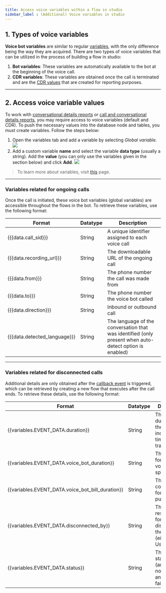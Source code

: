 ```yaml
---
title: Access voice variables within a flow in studio 
sidebar_label : (Additional) Voice variables in studio
---
```



## 1. Types of voice variables 

**Voice bot variables** are similar to regular [variables](https://docs.yellow.ai/docs/platform_concepts/studio/build/bot-variables), with the only difference being the way they are acquired. There are two types of voice variables that can be utilized in the process of building a flow in studio:
1. **Bot variables**: These variables are automatically available to the bot at the beginning of the voice call.
2. **CDR variables**: These variables are obtained once the call is terminated and are the [CDR values](https://docs.yellow.ai/docs/cookbooks/voice-as-channel/reporting/cdr) that are created for reporting purposes.

-----

## 2. Access voice variable values 

To work with [conversational details reports](https://docs.yellow.ai/docs/cookbooks/voice-as-channel/reporting/convdata) or [call and conversational details reports](https://docs.yellow.ai/docs/cookbooks/voice-as-channel/reporting/conv_cdr), you may require access to voice variables (default and CDR). To push the necessary values into the database node and tables, you must create variables. Follow the steps below:

1. Open the variables tab and add a variable by selecting *Global variable*.
    ![](https://imgur.com/upynVU2.png)
2. Add a custom variable **name** and select the variable **data type** (usually a string). Add the **value** (you can only use the variables given in the section below) and click **Add**.
    ![](https://imgur.com/4q14zza.png)

> To learn more about variables, visit [this](https://docs.yellow.ai/docs/platform_concepts/studio/build/bot-variables) page.


----

### Variables related for ongoing calls 

Once the call is initiated, these voice bot variables (global variables) are accessible throughout the flows in the bot. To retrieve these variables, use the following format:

| Format | Datatype| Description|
| -------- | -------- | -------- |
|{{{data.call_sid}}} | String | A unique identifier assigned to each voice call | 
| {{{data.recording_url}}} | String | The downloadable URL of the ongoing call |  
| {{{data.from}}} |String| The phone number the call was made from| 
| {{{data.to}}} | String| The phone number the voice bot called | 
| {{{data.direction}}}|String | Inbound or outbound call| 
| {{{data.detected_language}}}| String | The language of the conversation that was identified (only present when auto-detect option is enabled)| 

----

### Variables related for disconnected calls 


Additional details are only obtained after the [callback event](https://docs.yellow.ai/docs/cookbooks/voice-as-channel/reporting/conv_cdr#step-2-create-a-callbackstatus-event) is triggered, which can be retrieved by creating a new flow that executes after the call ends. To retrieve these details, use the following format:


| Format | Datatype| Description|
| -------- | -------- | -------- |
|{{variables.EVENT_DATA.duration}} |String|  The total duration of the call, including ring time, agent transfer, etc.|
| {{variables.EVENT_DATA.voice_bot_duration}}| String| The duration for which the voice bot was speaking|
|{{variables.EVENT_DATA.voice_bot_bill_duration}} |String| The duration considered for billing purposes|
|{{variables.EVENT_DATA.disconnected_by}}|String| The entity responsible for disconnecting the call (either Bot or User)|
|{{variables.EVENT_DATA.status}}  | String| The call status (answered, not answered, or failed) |